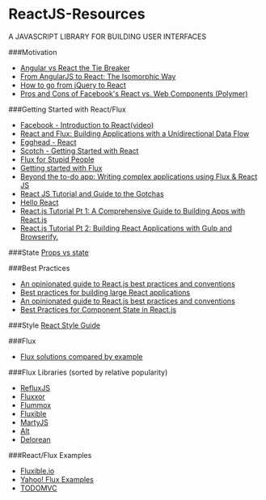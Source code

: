 # ReactJS-Resources
A JAVASCRIPT LIBRARY FOR BUILDING USER INTERFACES

###Motivation 
- [Angular vs React the Tie Breaker](https://www.airpair.com/angularjs/posts/angular-vs-react-the-tie-breaker)
- [From AngularJS to React: The Isomorphic Way](http://blog.risingstack.com/from-angularjs-to-react-the-isomorphic-way/)
- [How to go from jQuery to React](http://stackoverflow.com/questions/23585765/how-to-go-from-jquery-to-react-js)
- [Pros and Cons of Facebook's React vs. Web Components (Polymer)](http://programmers.stackexchange.com/questions/225400/pros-and-cons-of-facebooks-react-vs-web-components-polymer)

###Getting Started with React/Flux
- [Facebook - Introduction to React(video)](https://www.youtube.com/watch?v=XxVg_s8xAms)
- [React and Flux: Building Applications with a Unidirectional Data Flow](https://www.youtube.com/watch?v=i__969noyAM)
- [Egghead - React](https://egghead.io/series/react-fundamentals)
- [Scotch - Getting Started with React](https://scotch.io/collections/getting-started-with-facebooks-react-js)
- [Flux for Stupid People](http://blog.andrewray.me/flux-for-stupid-people/)
- [Getting started with Flux](http://ryanclark.me/getting-started-with-flux/)
- [Beyond the to-do app: Writing complex applications using Flux & React JS](http://madebymany.com/blog/beyond-the-to-do-app-writing-complex-applications-using-flux-react-js)
- [React JS Tutorial and Guide to the Gotchas](https://zapier.com/engineering/react-js-tutorial-guide-gotchas/)
- [Hello React](https://medium.com/@jetupper/hello-react-js-b87c63526e3a)
- [React.js Tutorial Pt 1: A Comprehensive Guide to Building Apps with React.js](http://tylermcginnis.com/reactjs-tutorial-a-comprehensive-guide-to-building-apps-with-react/)
- [React.js Tutorial Pt 2: Building React Applications with Gulp and Browserify.](http://tylermcginnis.com/reactjs-tutorial-pt-2-building-react-applications-with-gulp-and-browserify/)

###State
[Props vs state](https://github.com/uberVU/react-guide/blob/master/props-vs-state.md)

###Best Practices
- [An opinionated guide to React.js best practices and conventions](http://web-design-weekly.com/2015/01/29/opinionated-guide-react-js-best-practices-conventions/)
- [Best practices for building large React applications](http://blog.siftscience.com/blog/2015/best-practices-for-building-large-react-applications)
- [An opinionated guide to React.js best practices and conventions](https://web-design-weekly.com/2015/01/29/opinionated-guide-react-js-best-practices-conventions/)
- [Best Practices for Component State in React.js](http://brewhouse.io/blog/2015/03/24/best-practices-for-component-state-in-reactjs.html)

###Style
[React Style Guide](http://reactjsnews.com/react-style-guide-patterns-i-like/)

###Flux
- [Flux solutions compared by example](http://pixelhunter.me/post/110248593059/flux-solutions-compared-by-example)

###Flux Libraries (sorted by relative popularity)
- [RefluxJS](https://github.com/spoike/refluxjs)
- [Fluxxor](http://fluxxor.com/)
- [Flummox](http://acdlite.github.io/flummox)
- [Fluxible](http://fluxible.io/)
- [MartyJS](https://github.com/martyjs/marty)
- [Alt](https://github.com/goatslacker/alt)
- [Delorean](https://github.com/deloreanjs/delorean)

###React/Flux Examples
- [Fluxible.io](https://github.com/yahoo/fluxible.io)
- [Yahoo! Flux Examples](https://github.com/yahoo/flux-examples)
- [TODOMVC](http://todomvc.com/examples/react/#/)
